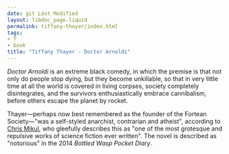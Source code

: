 ```yaml
---
date: git Last Modified
layout: libdoc_page.liquid
permalink: tiffany-thayer/index.html
tags:
- T
- book
title: "Tiffany Thayer - Doctor Arnoldi"
---
```


_Doctor Arnoldi_ is an extreme black comedy, in which the premise is that not only do people stop dying, but they become unkillable, so that in very little time at all the world is covered in living corpses, society completely disintegrates, and the survivors enthusiastically embrace cannibalism, before others escape the planet by rocket.

Thayer—perhaps now best remembered as the founder of the Fortean Society—"was a self-styled anarchist, contrarian and atheist", according to [Chris Mikul](http://blackguard23.livejournal.com/119697.html), who gleefully describes this as "one of the most grotesque and repulsive works of science fiction ever written". The novel is described as "notorious" in the 2014 _Bottled Wasp Pocket Diary_.
